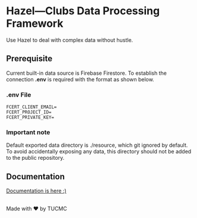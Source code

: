 # Hazel—Clubs Data Processing Framework

Use Hazel to deal with complex data without hustle.

## Prerequisite
<p>
Current built-in data source is Firebase Firestore. To establish the connection <b>.env</b> is required with the format as shown below.
</p>

### .env File

```dotenv
FCERT_CLIENT_EMAIL=
FCERT_PROJECT_ID=
FCERT_PRIVATE_KEY=
```

### Important note
<p>
Default exported data directory is ./resource, which git ignored by default. To avoid accidentally exposing any data, this directory should not be added to the public repository.
</p>

## Documentation
<a href="https://htmlpreview.github.io/?https://raw.githubusercontent.com/triamudomcmc/hazel/main/docs/modules.html">Documentation is here :)</a>

<br/>
Made with ♥ by TUCMC

